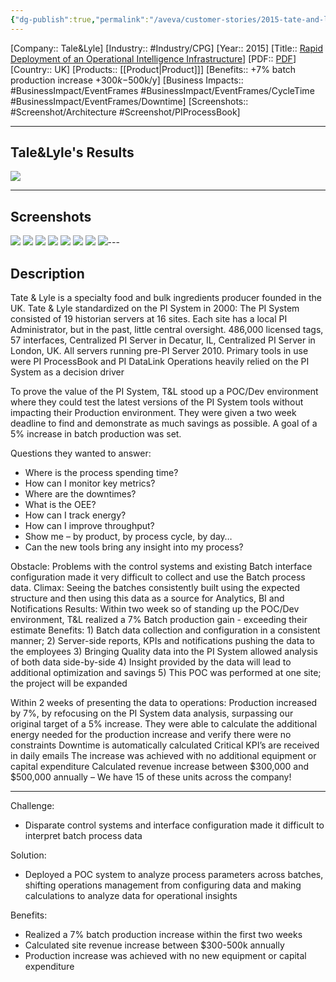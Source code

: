 ```yaml
---
{"dg-publish":true,"permalink":"/aveva/customer-stories/2015-tate-and-lyle-rapid-deployment-of-an-operational-intelligence-infrastructure/"}
---
```


[Company:: Tale&Lyle]
[Industry:: #Industry/CPG]
[Year:: 2015]
[Title:: [Rapid Deployment of an Operational Intelligence Infrastructure](https://resources.osisoft.com/presentations/rapid-deployment-of-an-operational-intelligence-infrastructure/)]
[PDF:: [PDF](https://cdn.osisoft.com/corp/en/media/presentations/2015/UsersConference2015/PDF/UsersConference2015_TateLyle_MasseyGopalGopalkrishnan_RapidDeploymentofanOperationalIntelligenceInfrastructure.pdf)]
[Country:: UK]
[Products:: [[Product\|Product]]]
[Benefits:: +7% batch production increase +$300k-$500k/y]
[Business Impacts:: #BusinessImpact/EventFrames #BusinessImpact/EventFrames/CycleTime  #BusinessImpact/EventFrames/Downtime]
[Screenshots:: #Screenshot/Architecture #Screenshot/PIProcessBook]

---
## Tale&Lyle's Results
![](https://i.imgur.com/QMULitw.png)

---
## Screenshots
![](https://i.imgur.com/DAq30DN.png)
![](https://i.imgur.com/O76irtW.png)
![](https://i.imgur.com/4PA1zim.png)
![](https://i.imgur.com/Vy4Z6Km.png)
![](https://i.imgur.com/3W8ahC2.png)
![](https://i.imgur.com/nFWbqTS.png)
![](https://i.imgur.com/S7SuKqz.png)
![](https://i.imgur.com/MPUdHcL.png)---
## Description
Tate & Lyle is a specialty food and bulk ingredients producer founded in the UK. 
Tate & Lyle standardized on the PI System in 2000: The PI System consisted of 19 historian servers at 16 sites. Each site has a local PI Administrator, but in the past, little central oversight. 486,000 licensed tags, 57 interfaces, Centralized PI Server in Decatur, IL, Centralized PI Server in London, UK. All servers running pre-PI Server 2010. Primary tools in use were PI ProcessBook and PI DataLink 
Operations heavily relied on the PI System as a decision driver

To prove the value of the PI System, T&L stood up a POC/Dev environment where they could test the latest versions of the PI System tools without impacting their Production environment.  They were given a two week deadline to find and demonstrate as much savings as possible. A goal of a 5% increase in batch production was set. 

Questions they wanted to answer:
- Where is the process spending time? 
- How can I monitor key metrics? 
- Where are the downtimes? 
- What is the OEE? 
- How can I track energy? 
- How can I improve throughput? 
- Show me – by product, by process cycle, by day… 
- Can the new tools bring any insight into my process?


Obstacle:  Problems with the control systems and existing Batch interface configuration made it very difficult to collect and use the Batch process data.
   Climax:  Seeing the batches consistently built using the expected structure and then using this data as a source for Analytics, BI and Notifications
   Results:  Within two week so of standing up the POC/Dev environment, T&L realized a 7% Batch production gain - exceeding their estimate
 Benefits:  1) Batch data collection and configuration in a consistent manner;
                  2) Server-side reports, KPIs and notifications pushing the data to the employees
                  3) Bringing Quality data into the PI System allowed analysis of both data side-by-side
                  4) Insight provided by the data will lead to additional optimization and savings
                  5) This POC was performed at one site; the project will be expanded 

Within 2 weeks of presenting the data to operations:
Production increased by 7%, by refocusing on the PI System data analysis, surpassing our original target of a 5% increase. 
They were able to calculate the additional energy needed for the production increase and verify there were no constraints 
Downtime is automatically calculated 
Critical KPI’s are received in daily emails 
The increase was achieved with no additional equipment or capital expenditure 
Calculated revenue increase between $300,000 and $500,000 annually – We have 15 of these units across the company!

-------------------------------------------------------

Challenge:
- Disparate control systems and interface configuration made it difficult to interpret batch process data

Solution:
- Deployed a POC system to analyze process parameters across batches, shifting operations management from configuring data and making calculations to analyze data for operational insights

Benefits:
- Realized a 7% batch production increase within the first two weeks
- Calculated site revenue increase between $300-500k annually
- Production increase was achieved with no new equipment or capital expenditure



